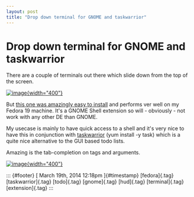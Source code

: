 ```yaml
---
layout: post
title: "Drop down terminal for GNOME and taskwarrior"
---
```



Drop down terminal for GNOME and taskwarrior
============================================

There are a couple of terminals out there which slide down from the top
of the screen.

[![image](https://extensions.gnome.org/static/extension-data/screenshots/screenshot_442_1.png "Taskwarrior in action"){width="400"}](https://extensions.gnome.org/extension/442/drop-down-terminal/)

But [this one was amazingly easy to
install](https://extensions.gnome.org/extension/442/drop-down-terminal/)
and performs ver well on my Fedora 19 machine. It's a GNOME Shell
extension so will - obviously - not work with any other DE than GNOME.

My usecase is mainly to have quick access to a shell and it's very nice
to have this in conjunction with
[taskwarrior](http://www.taskwarrior.org) (yum install -y task) which is
a quite nice alternative to the GUI based todo lists.

Amazing is the tab-completion on tags and arguments.

[![image](http://upload.wikimedia.org/wikipedia/commons/1/1b/Taskwarrior_screenshot.png "Taskwarrior in action"){width="400"}](http://en.wikipedia.org/wiki/Taskwarrior)

::: {#footer}
[ March 19th, 2014 12:18pm ]{#timestamp} [fedora]{.tag}
[taskwarrior]{.tag} [todo]{.tag} [gnome]{.tag} [hud]{.tag}
[terminal]{.tag} [extension]{.tag}
:::
